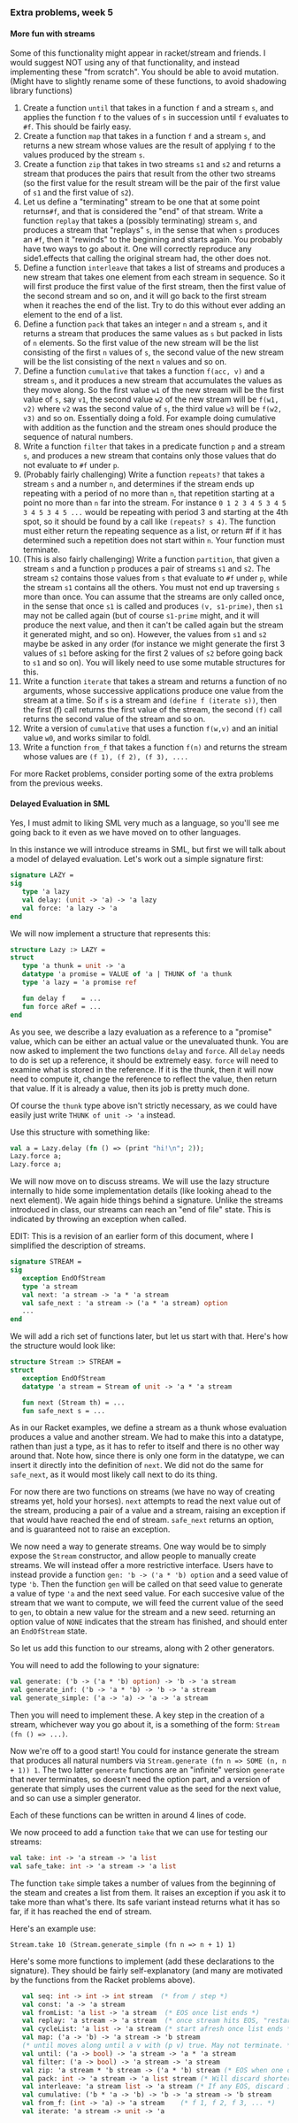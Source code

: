 ### Extra problems, week 5

#### More fun with streams

Some of this functionality might appear in racket/stream and friends. I would suggest NOT using any of that functionality, and instead implementing these "from scratch". You should be able to avoid mutation. (Might have to slightly rename some of these functions, to avoid shadowing library functions)

1. Create a function `until` that takes in a function `f` and a stream `s`, and applies the function `f` to the values of `s` in succession until `f` evaluates to `#f`. This should be fairly easy.
2. Create a function `map` that takes in a function `f` and a stream `s`, and returns a new stream whose values are the result of applying `f` to the values produced by the stream `s`.
3. Create a function `zip` that takes in two streams `s1` and `s2` and returns a stream that produces the pairs that result from the other two streams (so the first value for the result stream will be the pair of the first value of `s1` and the first value of `s2`).
4. Let us define a "terminating" stream to be one that at some point returns`#f`, and that is considered the "end" of that stream. Write a function `replay` that takes a (possibly terminating) stream `s`, and produces a stream that "replays" `s`, in the sense that when `s` produces an `#f`, then it "rewinds" to the beginning and starts again. You probably have two ways to go about it. One will correctly reproduce any side1.effects that calling the original stream had, the other does not.
5. Define a function `interleave` that takes a list of streams and produces a new stream that takes one element from each stream in sequence. So it will first produce the first value of the first stream, then the first value of the second stream and so on, and it will go back to the first stream when it reaches the end of the list. Try to do this without ever adding an element to the end of a list.
6. Define a function `pack` that takes an integer `n` and a stream `s`, and it returns a stream that produces the same values as `s` but packed in lists of `n` elements. So the first value of the new stream will be the list consisting of the first `n` values of `s`, the second value of the new stream will be the list consisting of the next `n` values and so on.
7. Define a function `cumulative` that takes a function `f(acc, v)` and a stream `s`, and it produces a new stream that accumulates the values as they move along. So the first value `w1` of the new stream will be the first value of `s`, say `v1`, the second value `w2` of the new stream will be `f(w1, v2)` where `v2` was the second value of `s`, the third value `w3` will be `f(w2, v3)` and so on. Essentially doing a fold. For example doing cumulative with addition as the function and the stream ones should produce the sequence of natural numbers.
8. Write a function `filter` that takes in a predicate function `p` and a stream `s`, and produces a new stream that contains only those values that do not evaluate to `#f` under `p`.
9. (Probably fairly challenging) Write a function `repeats?` that takes a stream `s` and a number `n`, and determines if the stream ends up repeating with a period of no more than `n`, that repetition starting at a point no more than `n` far into the stream. For instance `0 1 2 3 4 5 3 4 5 3 4 5 3 4 5 ...` would be repeating with period 3 and starting at the 4th spot, so it should be found by a call like `(repeats? s 4)`. The function must either return the repeating sequence as a list, or return #f if it has determined such a repetition does not start within `n`. Your function must terminate.
10. (This is also fairly challenging) Write a function `partition`, that given a stream `s` and a function `p` produces a pair of streams `s1` and `s2`. The stream `s2` contains those values from `s` that evaluate to `#f` under `p`, while the stream `s1` contains all the others. You must not end up traversing `s` more than once. You can assume that the streams are only called once, in the sense that once `s1` is called and produces `(v, s1-prime)`, then `s1` may not be called again (but of course `s1-prime` might, and it will produce the next value, and then it can't be called again but the stream it generated might, and so on). However, the values from `s1` and `s2` maybe be asked in any order (for instance we might generate the first 3 values of `s1` before asking for the first 2 values of `s2` before going back to `s1` and so on). You will likely need to use some mutable structures for this.
11. Write a function `iterate` that takes a stream and returns a function of no arguments, whose successive applications produce one value from the stream at a time. So if `s` is a stream and `(define f (iterate s))`, then the first  (f)  call returns the first value of the stream, the second `(f)` call returns the second value of the stream and so on.
12. Write a version of `cumulative` that uses a function `f(w,v)` and an initial value `w0`, and works similar to foldl.
13. Write a function `from_f` that takes a function `f(n)` and returns the stream whose values are `(f 1), (f 2), (f 3), ....`

For more Racket problems, consider porting some of the extra problems from the previous weeks.

#### Delayed Evaluation in SML

Yes, I must admit to liking SML very much as a language, so you'll see me going back to it even as we have moved on to other languages.

In this instance we will introduce streams in SML, but first we will talk about a model of delayed evaluation. Let's work out a simple signature first:

``` sml
signature LAZY =
sig
   type 'a lazy
   val delay: (unit -> 'a) -> 'a lazy
   val force: 'a lazy -> 'a
end
```

We will now implement a structure that represents this:

``` sml
structure Lazy :> LAZY =
struct
   type 'a thunk = unit -> 'a
   datatype 'a promise = VALUE of 'a | THUNK of 'a thunk
   type 'a lazy = 'a promise ref

   fun delay f    = ...
   fun force aRef = ...
end
```

As you see, we describe a lazy evaluation as a reference to a "promise" value, which can be either an actual value or the unevaluated thunk. You are now asked to implement the two functions `delay` and `force`. All `delay` needs to do is set up a reference, it should be extremely easy. `force` will need to examine what is stored in the reference. If it is the thunk, then it will now need to compute it, change the reference to reflect the value, then return that value. If it is already a value, then its job is pretty much done.

Of course the `thunk` type above isn't strictly necessary, as we could have easily just write `THUNK of unit -> 'a` instead.

Use this structure with something like:

``` sml
val a = Lazy.delay (fn () => (print "hi!\n"; 2));
Lazy.force a;
Lazy.force a;
```

We will now move on to discuss streams. We will use the lazy structure internally to hide some implementation details (like looking ahead to the next element). We again hide things behind a signature. Unlike the streams introduced in class, our streams can reach an "end of file" state. This is indicated by throwing an exception when called.

EDIT: This is a revision of an earlier form of this document, where I simplified the description of streams.

``` sml
signature STREAM =
sig
   exception EndOfStream
   type 'a stream
   val next: 'a stream -> 'a * 'a stream
   val safe_next : 'a stream -> ('a * 'a stream) option
   ...
end
```

We will add a rich set of functions later, but let us start with that. Here's how the structure would look like:

``` sml
structure Stream :> STREAM =
struct
   exception EndOfStream
   datatype 'a stream = Stream of unit -> 'a * 'a stream

   fun next (Stream th) = ...
   fun safe_next s = ...
```

As in our Racket examples, we define a stream as a thunk whose evaluation produces a value and another stream. We had to make this into a datatype, rathen than just a type, as it has to refer to itself and there is no other way around that. Note how, since there is only one form in the datatype, we can insert it directly into the definition of `next`. We did not do the same for `safe_next`, as it would most likely call next to do its thing.

For now there are two functions on streams (we have no way of creating streams yet, hold your horses). `next` attempts to read the next value out of the stream, producing a pair of a value and a stream, raising an exception if that would have reached the end of stream. `safe_next`
 returns an option, and is guaranteed not to raise an exception.

We now need a way to generate streams. One way would be to simply expose the `Stream` constructor, and allow people to manually create streams. We will instead offer a more restrictive interface. Users have to instead provide a function `gen: 'b -> ('a * 'b) option` and a seed value of type `'b`. Then the function `gen` will be called on that seed value to generate a value of type `'a` and the next seed value. For each succesive value of the stream that we want to compute, we will feed the current value of the seed to `gen`, to obtain a new value for the stream and a new seed. returning an option value of `NONE` indicates that the stream has finished, and should enter an `EndOfStream` state.

So let us add this function to our streams, along with 2 other generators.

You will need to add the following to your signature:

``` sml
val generate: ('b -> ('a * 'b) option) -> 'b -> 'a stream
val generate_inf: ('b -> 'a * 'b) -> 'b -> 'a stream
val generate_simple: ('a -> 'a) -> 'a -> 'a stream
```

Then you will need to implement these. A key step in the creation of a stream, whichever way you go about it, is a something of the form: `Stream (fn () => ...)`.

Now we're off to a good start! You could for instance generate the stream that produces all natural numbers via `Stream.generate (fn n => SOME (n, n + 1)) 1`. The two latter `generate` functions are an "infinite" version `generate` that never terminates, so doesn't need the option part, and a version of generate that simply uses the current value as the seed for the next value, and so can use a simpler generator.

Each of these functions can be written in around 4 lines of code.

We now proceed to add a function `take` that we can use for testing our streams:

``` sml
val take: int -> 'a stream -> 'a list
val safe_take: int -> 'a stream -> 'a list
```

The function `take` simple takes a number of values from the beginning of the steam and creates a list from them. It raises an exception if you ask it to take more than what's there. Its safe variant instead returns what it has so far, if it has reached the end of stream.

Here's an example use:

``` racket
Stream.take 10 (Stream.generate_simple (fn n => n + 1) 1)
```

Here's some more functions to implement (add these declarations to the signature). They should be fairly self-explanatory (and many are motivated by the functions from the Racket problems above).

``` sml
   val seq: int -> int -> int stream  (* from / step *)
   val const: 'a -> 'a stream
   val fromList: 'a list -> 'a stream  (* EOS once list ends *)
   val replay: 'a stream -> 'a stream  (* once stream hits EOS, "restart" it *)
   val cycleList: 'a list -> 'a stream (* start afresh once list ends *)
   val map: ('a -> 'b) -> 'a stream -> 'b stream
   (* until moves along until a v with (p v) true. May not terminate. *)
   val until: ('a -> bool) -> 'a stream -> 'a * 'a stream
   val filter: ('a -> bool) -> 'a stream -> 'a stream
   val zip: 'a stream * 'b stream -> ('a * 'b) stream (* EOS when one of the streams does *)
   val pack: int -> 'a stream -> 'a list stream (* Will discard shorter list on EOS *)
   val interleave: 'a stream list -> 'a stream (* If any EOS, discard it and keep going *)
   val cumulative: ('b * 'a -> 'b) -> 'b -> 'a stream -> 'b stream
   val from_f: (int -> 'a) -> 'a stream    (* f 1, f 2, f 3, ... *)
   val iterate: 'a stream -> unit -> 'a
```
